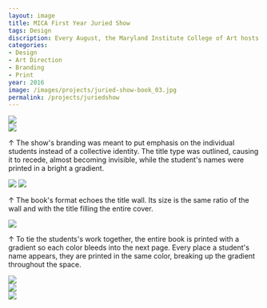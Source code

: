 ```yaml
---
layout: image
title: MICA First Year Juried Show
tags: Design
discription: Every August, the Maryland Institute College of Art hosts an exhibition showcasing the best work from the graduate program's first year students. In 2016, the exhibition was curated by New York curator Lumi Tan, who I worked with closely to develop a branding and design system for the show that stretched from exhibition design to posters and programs. Because the show was centered around first-year students, we focused on ensuring the design of the show didn't overpower the work, while also acting as a coherent element to tie together an otherwise unrelated group of artists.
categories:
- Design
- Art Direction
- Branding
- Print
year: 2016
image: /images/projects/juried-show-book_03.jpg
permalink: /projects/juriedshow
---
```


<div class="images-left"><img src="/images/projects/juriedshow_01.jpg"></div>
<div class="images-right"><img src="/images/projects/juriedshow_02.jpg">
<p>&uarr; The show's branding was meant to put emphasis on the individual students instead of a collective identity. The title type was outlined, causing it to recede, almost becoming invisible, while the student's names were printed in a bright a gradient.</p>

</div>

<img src="/images/projects/juriedshow_03.jpg">

<img src="/images/projects/juried-show-book_01.jpg">
<div class="images-right"><p>&uarr; The book's format echoes the title wall. Its size is the same ratio of the wall and with the title filling the entire cover.</p></div>
<section class="clear"></section>

<img src="/images/projects/juried-show-book_02.jpg">
<div class="images-right"><p>&uarr; To tie the students's work together, the entire book is printed with a gradient so each color bleeds into the next page. Every place a student's name appears, they are printed in the same color, breaking up the gradient throughout the space.</p></div>
<section class="clear"></section>

<div class="images-left"><img src="/images/projects/juried-show-book_03.jpg"></div>
<div class="images-right"><img src="/images/projects/juried-show-book_04.jpg"></div>

<img src="/images/projects/juriedshow-poster.jpg">
